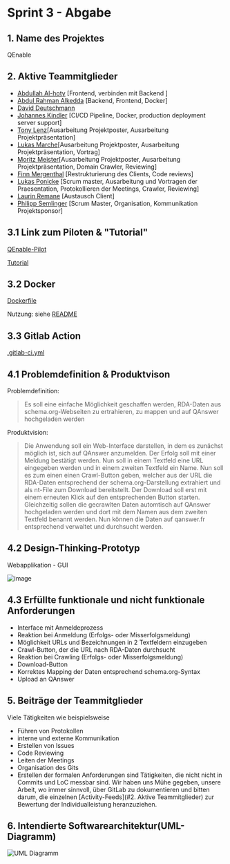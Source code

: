 # Sprint 3 - Abgabe

## 1. Name des Projektes

QEnable

## 2. Aktive Teammitglieder 

   - [Abdullah Al-hoty](https://gitlab-softwareprojekt.fim.htwk-leipzig.de/users/aalhoty/activity) [Frontend, verbinden mit Backend ]
   - [Abdul Rahman Alkedda](https://gitlab-softwareprojekt.fim.htwk-leipzig.de/users/aalkedda/activity) [Backend, Frontend, Docker]
   - [David Deutschmann](https://gitlab-softwareprojekt.fim.htwk-leipzig.de/users/users/ddeutsch/activity)
   - [Johannes Kindler](https://gitlab-softwareprojekt.fim.htwk-leipzig.de/users/jkindler/activity) [CI/CD Pipeline, Docker, production deployment server support]
   - [Tony Lenz](https://gitlab-softwareprojekt.fim.htwk-leipzig.de/users/tlenz1/activity)[Ausarbeitung Projektposter, Ausarbeitung Projektpräsentation]
   - [Lukas Marche](https://gitlab-softwareprojekt.fim.htwk-leipzig.de/users/lmarche/activity)[Ausarbeitung Projektposter, Ausarbeitung Projektpräsentation, Vortrag]
   - [Moritz Meister](https://gitlab-softwareprojekt.fim.htwk-leipzig.de/users/mmeister/activity)[Ausarbeitung Projektposter, Ausarbeitung Projektpräsentation, Domain Crawler, Reviewing]
   - [Finn Mergenthal](https://gitlab-softwareprojekt.fim.htwk-leipzig.de/users/users/fmergent/activity) [Restrukturierung des Clients, Code reviews]
   - [Lukas Ponicke](https://gitlab-softwareprojekt.fim.htwk-leipzig.de/users/lponicke/activity) [Scrum master, Ausarbeitung und Vortragen der Praesentation, Protokollieren der Meetings, Crawler, Reviewing]
   - [Laurin Remane](https://gitlab-softwareprojekt.fim.htwk-leipzig.de/users/users/mremane/activity) [Austausch Client]
   - [Philipp Semlinger](https://gitlab-softwareprojekt.fim.htwk-leipzig.de/users/users/psemling/activity) [Scrum Master, Organisation, Kommunikation Projektsponsor]

## 3.1 Link zum Piloten & "Tutorial"

[QEnable-Pilot](https://gitlab-softwareprojekt.fim.htwk-leipzig.de/pdus/plattform-zur-datensammlung-und-suchmaschinenerzeugung/-/tree/developement)

[Tutorial](https://gitlab-softwareprojekt.fim.htwk-leipzig.de/pdus/plattform-zur-datensammlung-und-suchmaschinenerzeugung/-/blob/developement/README.md)

## 3.2 Docker

[Dockerfile](https://gitlab-softwareprojekt.fim.htwk-leipzig.de/pdus/plattform-zur-datensammlung-und-suchmaschinenerzeugung/-/blob/developement/Dockerfile)

Nutzung: siehe [README](README.md)

## 3.3 Gitlab Action

[.gitlab-ci.yml](https://gitlab-softwareprojekt.fim.htwk-leipzig.de/pdus/plattform-zur-datensammlung-und-suchmaschinenerzeugung/-/blob/developement/.gitlab-ci.yml)

## 4.1 Problemdefinition & Produktvison

Problemdefinition:
> Es soll eine einfache Möglichkeit geschaffen werden, RDA-Daten aus schema.org-Webseiten zu ertrahieren, zu mappen und auf QAnswer hochgeladen werden

Produktvision: 
> Die Anwendung soll ein Web-Interface darstellen, in dem es zunächst möglich ist, sich auf QAnswer anzumelden. Der Erfolg soll mit einer Meldung bestätigt werden. Nun soll in einem Textfeld eine URL eingegeben werden und in einem zweiten Textfeld ein Name. Nun soll es zum einen einen Crawl-Button geben, welcher aus der URL die RDA-Daten entsprechend der schema.org-Darstellung extrahiert und als nt-File zum Download bereitstellt. Der Download soll erst mit einem erneuten Klick auf den entsprechenden Button starten. Gleichzeitig sollen die gecrawlten Daten automtisch auf QAnswer hochgeladen werden und dort mit dem Namen aus dem zweiten Textfeld benannt werden.
Nun können die Daten auf qanswer.fr entsprechend verwaltet und durchsucht werden.

  
## 4.2 Design-Thinking-Prototyp

Webapplikation - GUI

![image](https://www.imn.htwk-leipzig.de/~jkindler/PDuS/img-2.png)


## 4.3 Erfüllte funktionale und nicht funktionale Anforderungen

- Interface mit Anmeldeprozess
- Reaktion bei Anmeldung (Erfolgs- oder Misserfolgsmeldung)
- Möglichkeit URLs und Bezeichnungen in 2 Textfeldern einzugeben
- Crawl-Button, der die URL nach RDA-Daten durchsucht
- Reaktion bei Crawling (Erfolgs- oder Misserfolgsmeldung)
- Download-Button
- Korrektes Mapping der Daten entsprechend schema.org-Syntax
- Upload an QAnswer

## 5. Beiträge der Teammitglieder


Viele Tätigkeiten wie beispielsweise 
- Führen von Protokollen
- interne und externe Kommunikation
- Erstellen von Issues
- Code Reviewing
- Leiten der Meetings
- Organisation des Gits
- Erstellen der formalen Anforderungen 
sind Tätigkeiten, die nicht nicht in Commits und LoC messbar sind. 
Wir haben uns Mühe gegeben, unsere Arbeit, wo immer sinnvoll, über GitLab zu dokumentieren und bitten darum, die einzelnen [Activity-Feeds](#2. Aktive Teammitglieder) zur Bewertung der Individualleistung heranzuziehen.

## 6. Intendierte Softwarearchitektur(UML-Diagramm)

![UML Diagramm](doc/assets/sprint3/UML_Sprint_3.jpg)
